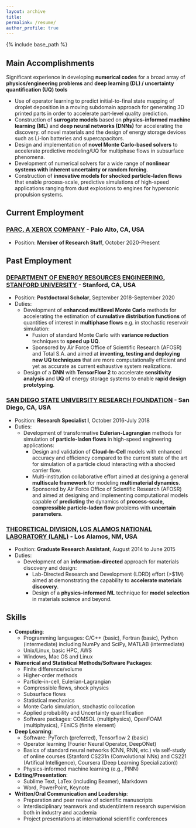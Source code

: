 ```yaml
---
layout: archive
title: 
permalink: /resume/
author_profile: true
---
```


{% include base_path %}

## Main Accomplishments

Significant experience in developing **numerical codes** for a broad array of
**physics/engineering problems** and **deep learning (DL) / uncertainty quantification (UQ) tools**

* Use of operator learning to predict initial-to-final state mapping of droplet deposition in a moving subdomain approach for generating 3D printed parts in order to accelerate part-level quality prediction.
* Construction of **surrogate models** based on **physics-informed machine learning (ML)** and **deep neural networks (DNNs)** for accelerating the discovery. 
of novel materials and the design of energy storage devices such as Li-Ion batteries and supercapacitors.
* Design and implementation of **novel Monte Carlo-based solvers** to accelerate predictive modeling/UQ for multiphase flows in subsurface phenomena.
* Development of numerical solvers for a wide range of **nonlinear systems with inherent uncertainty or random forcing**.
* Construction of **innovative models for shocked particle-laden flows** that enable process-scale, predictive simulations of high-speed applications ranging from dust explosions to engines for hypersonic propulsion systems.

## Current Employment

### [PARC, A XEROX COMPANY](https://www.parc.com) - Palo Alto, CA, USA

* Position: **Member of Research Staff**, October 2020-Present

## Past Employment

### [DEPARTMENT OF ENERGY RESOURCES ENGINEERING](https://earth.stanford.edu/ere), [STANFORD UNIVERSITY](https://www.stanford.edu) - Stanford, CA, USA

* Position: **Postdoctoral Scholar**, September 2018-September 2020
* Duties: 
  * Development of **enhanced multilevel Monte Carlo** methods for accelerating the estimation of **cumulative distribution functions** of quantities of interest in **multiphase flows** e.g. in stochastic reservoir simulation: 
    * Fusion of standard Monte Carlo with **variance reduction** techniques to 
      **speed up UQ**.
    * Sponsored by Air Force Office of Scientific Research (AFOSR) and Total
      S.A. and aimed at **inventing, testing and deploying new UQ techniques** that are more computationally efficient and yet as accurate as current exhaustive system realizations.
  * Design of a **DNN** with **TensorFlow 2** to accelerate **sensitivity analysis** and **UQ** of energy storage systems to enable **rapid design prototyping**.
     
### [SAN DIEGO STATE UNIVERSITY RESEARCH FOUNDATION](https://www.foundation.sdsu.edu/) - San Diego, CA, USA

* Position: **Research Specialist I**, October 2016-July 2018
* Duties: 
  * Development of transformative **Eulerian-Lagrangian** methods for simulation of **particle-laden flows** in high-speed engineering applications:
    * Design and validation of **Cloud-In-Cell** models with enhanced accuracy and efficiency compared to the current state of the art for simulation of a particle cloud interacting with a shocked carrier flow.
    * Multi-institution collaborative effort aimed at designing a general **multiscale framework** for modeling **multimaterial dynamics**.
    * Sponsored by Air Force Office of Scientific Research (AFOSR) and aimed 
      at designing and implementing computational models capable of **predicting** the dynamics of **process-scale, compressible particle-laden flow** problems with **uncertain parameters**. 

### [THEORETICAL DIVISION](https://www.lanl.gov/org/ddste/aldsc/theoretical/index.php), [LOS ALAMOS NATIONAL LABORATORY (LANL)](https://www.lanl.gov/) - Los Alamos, NM, USA

* Position: **Graduate Research Assistant**, August 2014 to June 2015
* Duties: 
  * Development of an **information-directed** approach for materials discovery and design:
    * Lab-Directed Research and Development (LDRD) effort (>$1M) aimed at 
      demonstrating the capability to **accelerate materials discovery**. 
    * Design of a **physics-informed ML** technique for **model selection** in 
      materials science and beyond.

## Skills

* **Computing**: 
  * Programming languages: C/C++ (basic), Fortran (basic), Python (intermediate) including NumPy and SciPy, MATLAB (intermediate)
  * Unix/Linux, basic HPC, AWS
  * Windows, Mac OS and Linux  
* **Numerical and Statistical Methods/Software Packages**:
  * Finite difference/volume
  * Higher-order methods
  * Particle-in-cell, Eulerian-Lagrangian
  * Compressible flows, shock physics
  * Subsurface flows
  * Statistical mechanics
  * Monte Carlo simulation, stochastic collocation
  * Applied probability and Uncertainty quantification
  * Software packages: COMSOL (multiphysics), OpenFOAM (multiphysics), FEniCS (finite element)
* **Deep Learning**:
  * Software: PyTorch (preferred), Tensorflow 2 (basic)
  * Operator learning (Fourier Neural Operator, DeepONet)
  * Basics of standard neural networks (CNN, RNN, etc.) via self-study of online courses (Stanford CS231n (Convolutional NNs) and CS221 (Artifical Intelligence), Coursera (Deep Learning Specialization))
  * Physics-informed machine learning (e.g., PINN)
* **Editing/Presentation**:
  * Sublime Text, LaTex (including Beamer), Markdown
  * Word, PowerPoint, Keynote
* **Written/Oral Communication and Leadership**:
  * Preparation and peer review of scientific manuscripts
  * Interdisciplinary teamwork and student/intern research supervision both in industry and academia
  * Project presentations at international scientific conferences


